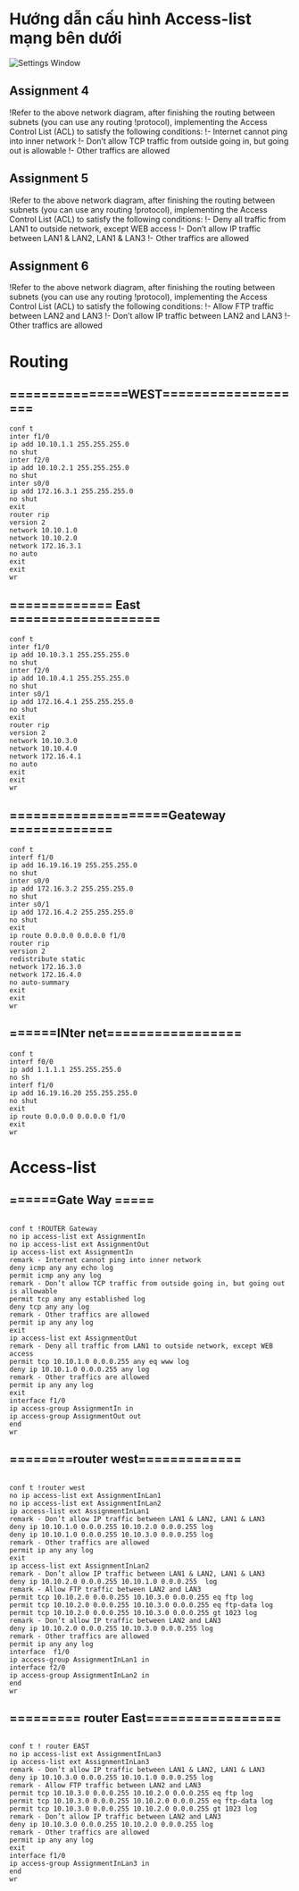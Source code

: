 # **Hướng dẫn cấu hình Access-list mạng bên dưới**

![Settings Window](https://raw.githubusercontent.com/lemin2601/CCNA-GNS3/master/Tuan4-Access-list-4-5-6/screenshot.png)

## Assignment 4
!Refer to the above network diagram, after finishing the routing between subnets (you can use any routing
!protocol), implementing the Access Control List (ACL) to satisfy the following conditions:
!- Internet cannot ping into inner network
!- Don’t allow TCP traffic from outside going in, but going out is allowable
!- Other traffics are allowed 

## Assignment 5
!Refer to the above network diagram, after finishing the routing between subnets (you can use any routing
!protocol), implementing the Access Control List (ACL) to satisfy the following conditions:
!- Deny all traffic from LAN1 to outside network, except WEB access
!- Don’t allow IP traffic between LAN1 & LAN2, LAN1 & LAN3
!- Other traffics are allowed

## Assignment 6
!Refer to the above network diagram, after finishing the routing between subnets (you can use any routing
!protocol), implementing the Access Control List (ACL) to satisfy the following conditions:
!- Allow FTP traffic between LAN2 and LAN3
!- Don’t allow IP traffic between LAN2 and LAN3
!- Other traffics are allowed 

# Routing 
## ===============WEST===================
```
conf t
inter f1/0
ip add 10.10.1.1 255.255.255.0
no shut
inter f2/0
ip add 10.10.2.1 255.255.255.0
no shut
inter s0/0
ip add 172.16.3.1 255.255.255.0
no shut
exit
router rip
version 2
network 10.10.1.0
network 10.10.2.0
network 172.16.3.1
no auto
exit
exit
wr
```
## ============= East ===================
```
conf t
inter f1/0
ip add 10.10.3.1 255.255.255.0
no shut
inter f2/0
ip add 10.10.4.1 255.255.255.0
no shut
inter s0/1
ip add 172.16.4.1 255.255.255.0
no shut
exit
router rip
version 2
network 10.10.3.0
network 10.10.4.0
network 172.16.4.1
no auto
exit
exit
wr
```
## ====================Geateway =============
```
conf t
interf f1/0
ip add 16.19.16.19 255.255.255.0
no shut
inter s0/0
ip add 172.16.3.2 255.255.255.0
no shut
inter s0/1
ip add 172.16.4.2 255.255.255.0
no shut
exit
ip route 0.0.0.0 0.0.0.0 f1/0
router rip
version 2
redistribute static
network 172.16.3.0
network 172.16.4.0
no auto-summary
exit
exit
wr
```
## ======INter net=================
```
conf t
interf f0/0
ip add 1.1.1.1 255.255.255.0
no sh
interf f1/0
ip add 16.19.16.20 255.255.255.0
no shut
exit
ip route 0.0.0.0 0.0.0.0 f1/0
exit
wr

```
# Access-list
## ======Gate Way =====
```

conf t !ROUTER Gateway
no ip access-list ext AssignmentIn
no ip access-list ext AssignmentOut
ip access-list ext AssignmentIn
remark - Internet cannot ping into inner network
deny icmp any any echo log
permit icmp any any log 
remark - Don’t allow TCP traffic from outside going in, but going out is allowable
permit tcp any any established log
deny tcp any any log 
remark - Other traffics are allowed 
permit ip any any log 
exit
ip access-list ext AssignmentOut
remark - Deny all traffic from LAN1 to outside network, except WEB access
permit tcp 10.10.1.0 0.0.0.255 any eq www log 
deny ip 10.10.1.0 0.0.0.255 any log 
remark - Other traffics are allowed 
permit ip any any log 
exit
interface f1/0
ip access-group AssignmentIn in
ip access-group AssignmentOut out
end
wr
```
## ========router west=============
```

conf t !router west
no ip access-list ext AssignmentInLan1
no ip access-list ext AssignmentInLan2
ip access-list ext AssignmentInLan1
remark - Don’t allow IP traffic between LAN1 & LAN2, LAN1 & LAN3
deny ip 10.10.1.0 0.0.0.255 10.10.2.0 0.0.0.255 log 
deny ip 10.10.1.0 0.0.0.255 10.10.3.0 0.0.0.255 log 
remark - Other traffics are allowed 
permit ip any any log 
exit
ip access-list ext AssignmentInLan2
remark - Don’t allow IP traffic between LAN1 & LAN2, LAN1 & LAN3
deny ip 10.10.2.0 0.0.0.255 10.10.1.0 0.0.0.255  log 
remark - Allow FTP traffic between LAN2 and LAN3 
permit tcp 10.10.2.0 0.0.0.255 10.10.3.0 0.0.0.255 eq ftp log 
permit tcp 10.10.2.0 0.0.0.255 10.10.3.0 0.0.0.255 eq ftp-data log 
permit tcp 10.10.2.0 0.0.0.255 10.10.3.0 0.0.0.255 gt 1023 log 
remark - Don’t allow IP traffic between LAN2 and LAN3
deny ip 10.10.2.0 0.0.0.255 10.10.3.0 0.0.0.255 log 
remark - Other traffics are allowed 
permit ip any any log 
interface  f1/0
ip access-group AssignmentInLan1 in
interface f2/0
ip access-group AssignmentInLan2 in
end
wr
```
## ========= router East=================
```

conf t ! router EAST
no ip access-list ext AssignmentInLan3
ip access-list ext AssignmentInLan3
remark - Don’t allow IP traffic between LAN1 & LAN2, LAN1 & LAN3
deny ip 10.10.3.0 0.0.0.255 10.10.1.0 0.0.0.255 log
remark - Allow FTP traffic between LAN2 and LAN3
permit tcp 10.10.3.0 0.0.0.255 10.10.2.0 0.0.0.255 eq ftp log 
permit tcp 10.10.3.0 0.0.0.255 10.10.2.0 0.0.0.255 eq ftp-data log 
permit tcp 10.10.3.0 0.0.0.255 10.10.2.0 0.0.0.255 gt 1023 log
remark - Don’t allow IP traffic between LAN2 and LAN3
deny ip 10.10.3.0 0.0.0.255 10.10.2.0 0.0.0.255 log 
remark - Other traffics are allowed 
permit ip any any log 
exit
interface f1/0
ip access-group AssignmentInLan3 in
end
wr

```
